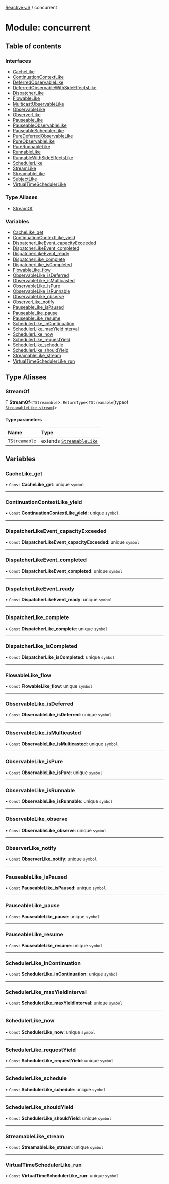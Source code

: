 [Reactive-JS](../README.md) / concurrent

# Module: concurrent

## Table of contents

### Interfaces

- [CacheLike](../interfaces/concurrent.CacheLike.md)
- [ContinuationContextLike](../interfaces/concurrent.ContinuationContextLike.md)
- [DeferredObservableLike](../interfaces/concurrent.DeferredObservableLike.md)
- [DeferredObservableWithSideEffectsLike](../interfaces/concurrent.DeferredObservableWithSideEffectsLike.md)
- [DispatcherLike](../interfaces/concurrent.DispatcherLike.md)
- [FlowableLike](../interfaces/concurrent.FlowableLike.md)
- [MulticastObservableLike](../interfaces/concurrent.MulticastObservableLike.md)
- [ObservableLike](../interfaces/concurrent.ObservableLike.md)
- [ObserverLike](../interfaces/concurrent.ObserverLike.md)
- [PauseableLike](../interfaces/concurrent.PauseableLike.md)
- [PauseableObservableLike](../interfaces/concurrent.PauseableObservableLike.md)
- [PauseableSchedulerLike](../interfaces/concurrent.PauseableSchedulerLike.md)
- [PureDeferredObservableLike](../interfaces/concurrent.PureDeferredObservableLike.md)
- [PureObservableLike](../interfaces/concurrent.PureObservableLike.md)
- [PureRunnableLike](../interfaces/concurrent.PureRunnableLike.md)
- [RunnableLike](../interfaces/concurrent.RunnableLike.md)
- [RunnableWithSideEffectsLike](../interfaces/concurrent.RunnableWithSideEffectsLike.md)
- [SchedulerLike](../interfaces/concurrent.SchedulerLike.md)
- [StreamLike](../interfaces/concurrent.StreamLike.md)
- [StreamableLike](../interfaces/concurrent.StreamableLike.md)
- [SubjectLike](../interfaces/concurrent.SubjectLike.md)
- [VirtualTimeSchedulerLike](../interfaces/concurrent.VirtualTimeSchedulerLike.md)

### Type Aliases

- [StreamOf](concurrent.md#streamof)

### Variables

- [CacheLike\_get](concurrent.md#cachelike_get)
- [ContinuationContextLike\_yield](concurrent.md#continuationcontextlike_yield)
- [DispatcherLikeEvent\_capacityExceeded](concurrent.md#dispatcherlikeevent_capacityexceeded)
- [DispatcherLikeEvent\_completed](concurrent.md#dispatcherlikeevent_completed)
- [DispatcherLikeEvent\_ready](concurrent.md#dispatcherlikeevent_ready)
- [DispatcherLike\_complete](concurrent.md#dispatcherlike_complete)
- [DispatcherLike\_isCompleted](concurrent.md#dispatcherlike_iscompleted)
- [FlowableLike\_flow](concurrent.md#flowablelike_flow)
- [ObservableLike\_isDeferred](concurrent.md#observablelike_isdeferred)
- [ObservableLike\_isMulticasted](concurrent.md#observablelike_ismulticasted)
- [ObservableLike\_isPure](concurrent.md#observablelike_ispure)
- [ObservableLike\_isRunnable](concurrent.md#observablelike_isrunnable)
- [ObservableLike\_observe](concurrent.md#observablelike_observe)
- [ObserverLike\_notify](concurrent.md#observerlike_notify)
- [PauseableLike\_isPaused](concurrent.md#pauseablelike_ispaused)
- [PauseableLike\_pause](concurrent.md#pauseablelike_pause)
- [PauseableLike\_resume](concurrent.md#pauseablelike_resume)
- [SchedulerLike\_inContinuation](concurrent.md#schedulerlike_incontinuation)
- [SchedulerLike\_maxYieldInterval](concurrent.md#schedulerlike_maxyieldinterval)
- [SchedulerLike\_now](concurrent.md#schedulerlike_now)
- [SchedulerLike\_requestYield](concurrent.md#schedulerlike_requestyield)
- [SchedulerLike\_schedule](concurrent.md#schedulerlike_schedule)
- [SchedulerLike\_shouldYield](concurrent.md#schedulerlike_shouldyield)
- [StreamableLike\_stream](concurrent.md#streamablelike_stream)
- [VirtualTimeSchedulerLike\_run](concurrent.md#virtualtimeschedulerlike_run)

## Type Aliases

### StreamOf

Ƭ **StreamOf**<`TStreamable`\>: `ReturnType`<`TStreamable`[typeof [`StreamableLike_stream`](concurrent.md#streamablelike_stream)]\>

#### Type parameters

| Name | Type |
| :------ | :------ |
| `TStreamable` | extends [`StreamableLike`](../interfaces/concurrent.StreamableLike.md) |

## Variables

### CacheLike\_get

• `Const` **CacheLike\_get**: unique `symbol`

___

### ContinuationContextLike\_yield

• `Const` **ContinuationContextLike\_yield**: unique `symbol`

___

### DispatcherLikeEvent\_capacityExceeded

• `Const` **DispatcherLikeEvent\_capacityExceeded**: unique `symbol`

___

### DispatcherLikeEvent\_completed

• `Const` **DispatcherLikeEvent\_completed**: unique `symbol`

___

### DispatcherLikeEvent\_ready

• `Const` **DispatcherLikeEvent\_ready**: unique `symbol`

___

### DispatcherLike\_complete

• `Const` **DispatcherLike\_complete**: unique `symbol`

___

### DispatcherLike\_isCompleted

• `Const` **DispatcherLike\_isCompleted**: unique `symbol`

___

### FlowableLike\_flow

• `Const` **FlowableLike\_flow**: unique `symbol`

___

### ObservableLike\_isDeferred

• `Const` **ObservableLike\_isDeferred**: unique `symbol`

___

### ObservableLike\_isMulticasted

• `Const` **ObservableLike\_isMulticasted**: unique `symbol`

___

### ObservableLike\_isPure

• `Const` **ObservableLike\_isPure**: unique `symbol`

___

### ObservableLike\_isRunnable

• `Const` **ObservableLike\_isRunnable**: unique `symbol`

___

### ObservableLike\_observe

• `Const` **ObservableLike\_observe**: unique `symbol`

___

### ObserverLike\_notify

• `Const` **ObserverLike\_notify**: unique `symbol`

___

### PauseableLike\_isPaused

• `Const` **PauseableLike\_isPaused**: unique `symbol`

___

### PauseableLike\_pause

• `Const` **PauseableLike\_pause**: unique `symbol`

___

### PauseableLike\_resume

• `Const` **PauseableLike\_resume**: unique `symbol`

___

### SchedulerLike\_inContinuation

• `Const` **SchedulerLike\_inContinuation**: unique `symbol`

___

### SchedulerLike\_maxYieldInterval

• `Const` **SchedulerLike\_maxYieldInterval**: unique `symbol`

___

### SchedulerLike\_now

• `Const` **SchedulerLike\_now**: unique `symbol`

___

### SchedulerLike\_requestYield

• `Const` **SchedulerLike\_requestYield**: unique `symbol`

___

### SchedulerLike\_schedule

• `Const` **SchedulerLike\_schedule**: unique `symbol`

___

### SchedulerLike\_shouldYield

• `Const` **SchedulerLike\_shouldYield**: unique `symbol`

___

### StreamableLike\_stream

• `Const` **StreamableLike\_stream**: unique `symbol`

___

### VirtualTimeSchedulerLike\_run

• `Const` **VirtualTimeSchedulerLike\_run**: unique `symbol`
